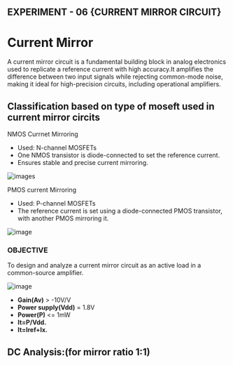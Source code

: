 ## EXPERIMENT - 06 {CURRENT MIRROR CIRCUIT}  
# Current Mirror 
A current mirror circuit is a fundamental building block in analog electronics used to replicate a reference current with high accuracy.It amplifies the difference between two input signals while rejecting common-mode noise, making it ideal for high-precision circuits, including operational amplifiers.  

## Classification based on type of moseft used in current mirror circits  
NMOS Currnet Mirroring  
   - Used: N-channel MOSFETs  
   - One NMOS transistor is diode-connected  to set the reference current.  
   - Ensures stable and precise current mirroring.  

![images](https://github.com/user-attachments/assets/af301326-3b42-4a14-84d0-20c50c3e3bb4)  

PMOS current Mirroring
   - Used: P-channel MOSFETs
   - The reference current is set using a diode-connected PMOS transistor, with another PMOS mirroring it.

![image](https://github.com/user-attachments/assets/1a870006-1e99-448a-b5e7-c4ddd99f8417)

### OBJECTIVE
  To design and analyze a current mirror circuit as an active load in a common-source amplifier.  

  ![image](https://github.com/user-attachments/assets/d78da15e-9d51-4c8b-b3c1-73b958d48fff)  

  
  - **Gain(Av)** > -10V/V
  - **Power supply(Vdd)** = 1.8V
  - **Power(P)** <= 1mW
  - **It=P/Vdd.**
  - **It=Iref+Ix.**

## DC Analysis:(for mirror ratio 1:1)

    






  


